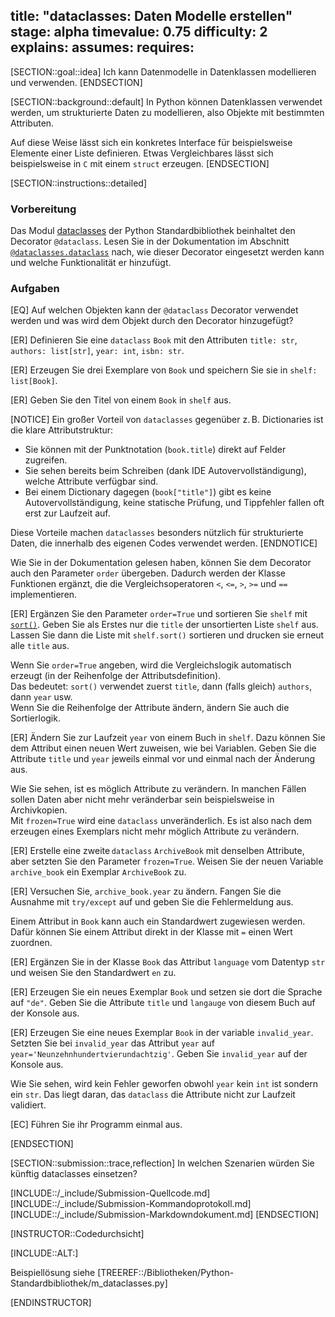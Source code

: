title: "dataclasses: Daten Modelle erstellen"
stage: alpha
timevalue: 0.75
difficulty: 2
explains:
assumes:
requires:
---


[SECTION::goal::idea]
Ich kann Datenmodelle in Datenklassen modellieren und verwenden.
[ENDSECTION]


[SECTION::background::default]
In Python können Datenklassen verwendet werden, um strukturierte Daten zu modellieren,
also Objekte mit bestimmten Attributen.

Auf diese Weise lässt sich ein konkretes Interface für beispielsweise Elemente
einer Liste definieren.
Etwas Vergleichbares lässt sich beispielsweise in `C` mit einem `struct` erzeugen.
[ENDSECTION]


[SECTION::instructions::detailed]

### Vorbereitung

Das Modul
[dataclasses](https://docs.python.org/3/library/dataclasses.html)
der Python Standardbibliothek beinhaltet den Decorator `@dataclass`.
Lesen Sie in der Dokumentation im Abschnitt
[`@dataclasses.dataclass`](https://docs.python.org/3/library/dataclasses.html#dataclasses.dataclass)
nach, wie dieser Decorator eingesetzt werden kann und welche Funktionalität er hinzufügt.

### Aufgaben

[EQ] Auf welchen Objekten kann der `@dataclass` Decorator verwendet werden und
was wird dem Objekt durch den Decorator hinzugefügt?

[ER] Definieren Sie eine `dataclass` `Book` mit den Attributen
`title: str`, `authors: list[str]`, `year: int`, `isbn: str`.

[ER] Erzeugen Sie drei Exemplare von `Book` und speichern Sie sie in `shelf: list[Book]`.

[ER] Geben Sie den Titel von einem `Book` in `shelf` aus.

[NOTICE]
Ein großer Vorteil von `dataclasses` gegenüber z. B. Dictionaries ist die klare Attributstruktur:

- Sie können mit der Punktnotation (`book.title`) direkt auf Felder zugreifen.
- Sie sehen bereits beim Schreiben (dank IDE Autovervollständigung),
welche Attribute verfügbar sind.
- Bei einem Dictionary dagegen (`book["title"]`) gibt es keine Autovervollständigung,
keine statische Prüfung, und Tippfehler fallen oft erst zur Laufzeit auf.

Diese Vorteile machen `dataclasses` besonders nützlich für strukturierte Daten,
die innerhalb des eigenen Codes verwendet werden.
[ENDNOTICE]

Wie Sie in der Dokumentation gelesen haben, können Sie dem Decorator auch den
Parameter `order` übergeben.
Dadurch werden der Klasse Funktionen ergänzt, die die Vergleichsoperatoren
`<`, `<=`, `>`, `>=` und `==` implementieren.

[ER] Ergänzen Sie den Parameter `order=True` und sortieren Sie `shelf` mit
[`sort()`](https://docs.python.org/3/library/stdtypes.html#list.sort).
Geben Sie als Erstes nur die `title` der unsortierten Liste `shelf` aus.
Lassen Sie dann die Liste mit `shelf.sort()` sortieren und drucken sie erneut alle `title` aus.

Wenn Sie `order=True` angeben, wird die Vergleichslogik automatisch erzeugt
(in der Reihenfolge der Attributsdefinition).  
Das bedeutet: `sort()` verwendet zuerst `title`, dann (falls gleich) `authors`, dann `year` usw.  
Wenn Sie die Reihenfolge der Attribute ändern, ändern Sie auch die Sortierlogik.

[ER] Ändern Sie zur Laufzeit `year` von einem Buch in `shelf`.
Dazu können Sie dem Attribut einen neuen Wert zuweisen, wie bei Variablen.
Geben Sie die Attribute `title` und `year` jeweils einmal vor und einmal nach der
Änderung aus.

Wie Sie sehen, ist es möglich Attribute zu verändern.
In manchen Fällen sollen Daten aber nicht mehr veränderbar sein beispielsweise in Archivkopien.  
Mit `frozen=True` wird eine `dataclass` unveränderlich.
Es ist also nach dem erzeugen eines Exemplars nicht mehr möglich Attribute zu verändern.

[ER] Erstelle eine zweite `dataclass` `ArchiveBook` mit denselben Attribute,
aber setzten Sie den Parameter `frozen=True`.
Weisen Sie der neuen Variable `archive_book` ein Exemplar `ArchiveBook` zu.

[ER] Versuchen Sie, `archive_book.year` zu ändern.
Fangen Sie die Ausnahme mit `try/except` auf und geben Sie die Fehlermeldung aus.

Einem Attribut in `Book` kann auch ein Standardwert zugewiesen werden.
Dafür können Sie einem Attribut direkt in der Klasse mit `=` einen Wert zuordnen.

[ER] Ergänzen Sie in der Klasse `Book` das Attribut `language` vom Datentyp `str`
und weisen Sie den Standardwert `en` zu.

[ER] Erzeugen Sie ein neues Exemplar `Book` und setzen sie dort die Sprache auf `"de"`.
Geben Sie die Attribute `title` und `langauge` von diesem Buch auf der Konsole aus.

[ER] Erzeugen Sie eine neues Exemplar `Book` in der variable `invalid_year`.
Setzten Sie bei `invalid_year` das Attribut `year` auf `year='Neunzehnhundertvierundachtzig'`.
Geben Sie `invalid_year` auf der Konsole aus.

Wie Sie sehen, wird kein Fehler geworfen obwohl `year` kein `int` ist sondern ein `str`.
Das liegt daran, das `dataclass` die Attribute nicht zur Laufzeit validiert.

[EC] Führen Sie ihr Programm einmal aus.

[ENDSECTION]


[SECTION::submission::trace,reflection]
In welchen Szenarien würden Sie künftig dataclasses einsetzen?

[INCLUDE::/_include/Submission-Quellcode.md]
[INCLUDE::/_include/Submission-Kommandoprotokoll.md]
[INCLUDE::/_include/Submission-Markdowndokument.md]
[ENDSECTION]


[INSTRUCTOR::Codedurchsicht]

[INCLUDE::ALT:]

Beispiellösung siehe [TREEREF::/Bibliotheken/Python-Standardbibliothek/m_dataclasses.py]

[ENDINSTRUCTOR]
